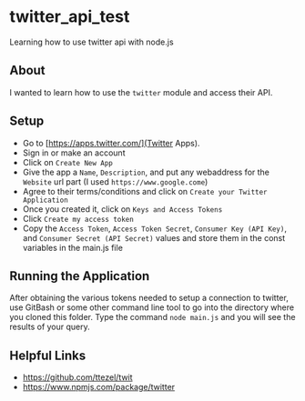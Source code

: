 # twitter_api_test

Learning how to use twitter api with node.js

## About

I wanted to learn how to use the `twitter` module and access their API.

## Setup

- Go to [https://apps.twitter.com/](Twitter Apps).
- Sign in or make an account
- Click on `Create New App`
- Give the app a `Name`, `Description`, and put any webaddress for the `Website` url part (I used `https://www.google.come`)
- Agree to their terms/conditions and click on `Create your Twitter Application`
- Once you created it, click on `Keys and Access Tokens`
- Click `Create my access token`
- Copy the `Access Token`, `Access Token Secret`, `Consumer Key (API Key)`, and `Consumer Secret (API Secret)` values and store them in the const variables in the main.js file

## Running the Application

After obtaining the various tokens needed to setup a connection to twitter, use GitBash or some other command line tool to go into the directory where you cloned this folder. Type the command `node main.js` and you will see the results of your query.

## Helpful Links

- https://github.com/ttezel/twit
- https://www.npmjs.com/package/twitter
